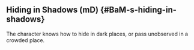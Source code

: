 ## Hiding in Shadows (mD) {#BaM-s-hiding-in-shadows}

The character knows how to hide in dark places, or pass unobserved in a
crowded place.

